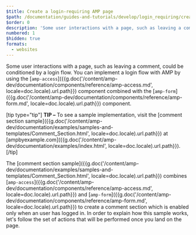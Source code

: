 ```yaml
---
$title: Create a login-requiring AMP page
$path: /documentation/guides-and-tutorials/develop/login_requiring/create-login.html
$order: 0
description: 'Some user interactions with a page, such as leaving a comment, could be conditioned by a login flow. You can implement a login flow ...'
numbered: 1
$hidden: true
formats:
  - websites
---
```

Some user interactions with a page, such as leaving a comment, could be conditioned by a login flow. You can implement a login flow with AMP by using the [`amp-access`]({{g.doc('/content/amp-dev/documentation/components/reference/amp-access.md', locale=doc.locale).url.path}}) component combined with the [`amp-form`]({{g.doc('/content/amp-dev/documentation/components/reference/amp-form.md', locale=doc.locale).url.path}}) component.

[tip type="tip"]
**TIP –** To see a sample implementation, visit the [comment section sample]({{g.doc('/content/amp-dev/documentation/examples/samples-and-templates/Comment_Section.html', locale=doc.locale).url.path}}) at [ampbyexample.com]({{g.doc('/content/amp-dev/documentation/examples/index.html', locale=doc.locale).url.path}}).
[/tip]

The [comment section sample]({{g.doc('/content/amp-dev/documentation/examples/samples-and-templates/Comment_Section.html', locale=doc.locale).url.path}}) combines [`amp-access`]({{g.doc('/content/amp-dev/documentation/components/reference/amp-access.md', locale=doc.locale).url.path}}) and [`amp-form`]({{g.doc('/content/amp-dev/documentation/components/reference/amp-form.md', locale=doc.locale).url.path}}) to create a comment section which is enabled only when an user has logged in. In order to explain how this sample works, let's follow the set of actions that will be performed once you land on the page.
